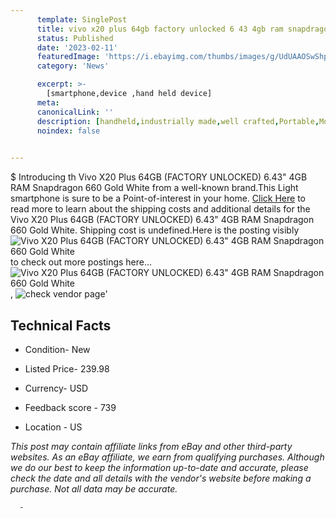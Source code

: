 ```yaml
---
      template: SinglePost
      title: vivo x20 plus 64gb factory unlocked 6 43 4gb ram snapdragon 660 gold white
      status: Published
      date: '2023-02-11'
      featuredImage: 'https://i.ebayimg.com/thumbs/images/g/UdUAAOSwShpjpTAa/s-l225.jpg'
      category: 'News'

      excerpt: >-
        [smartphone,device ,hand held device]
      meta:
      canonicalLink: ''
      description: [handheld,industrially made,well crafted,Portable,Mobile,Compact,Convenient,Lightweight,Maneuverable,Man-portable,Miniature,Carriable,Hand-held,Light,Holdable,Transportable,Mobile device,Pocket-sized,On-the-go,Wireless,Cordless,Compact size,Convenient size, smartphone,device ,hand held device]
      noindex: false
      

---
```

$
      Introducing th Vivo X20 Plus 64GB (FACTORY UNLOCKED) 6.43" 4GB RAM Snapdragon 660 Gold White from a well-known brand.This Light smartphone is sure to be a Point-of-interest in your home. [Click Here](https://www.ebay.com/itm/295433269330?hash=item44c931f052%3Ag%3AUdUAAOSwShpjpTAa&mkevt=1&mkcid=1&mkrid=711-53200-19255-0&campid=%253CePNCampaignId%253E&customid=%253CreferenceId%253E&toolid=10049) to read more to learn about the shipping costs and additional details for the Vivo X20 Plus 64GB (FACTORY UNLOCKED) 6.43" 4GB RAM Snapdragon 660 Gold White. Shipping cost is undefined.Here is the posting visibly ![Vivo X20 Plus 64GB (FACTORY UNLOCKED) 6.43" 4GB RAM Snapdragon 660 Gold White](https://i.ebayimg.com/thumbs/images/g/UdUAAOSwShpjpTAa/s-l225.jpg) to check out more postings here... ![Vivo X20 Plus 64GB (FACTORY UNLOCKED) 6.43" 4GB RAM Snapdragon 660 Gold White](https://i.ebayimg.com/images/g/UdUAAOSwShpjpTAa/s-l1600.jpg), ![check vendor page](https://origin-galleryplus.ebayimg.com/ws/web/295433269330_2_0_1/225x225.jpg,https://origin-galleryplus.ebayimg.com/ws/web/295433269330_3_0_1/225x225.jpg)'

      

 ## Technical Facts 



     
      

 - Condition- New 


      

 - Listed Price- 239.98 


      

 - Currency- USD 


      

 - Feedback score - 739 


      

 - Location - US 


      
      

 *_This post may contain affiliate links from eBay and other third-party websites. As an eBay affiliate, we earn from qualifying purchases. Although we do our best to keep the information up-to-date and accurate, please check the date and all details with the vendor's website before making a purchase. Not all data may be accurate._*




      -
